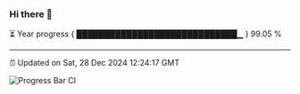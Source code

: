 ### Hi there 👋

⏳ Year progress { █████████████████████████████▁ } 99.05 %

---

⏰ Updated on Sat, 28 Dec 2024 12:24:17 GMT

![Progress Bar CI](https://github.com/liununu/liununu/workflows/Progress%20Bar%20CI/badge.svg)
